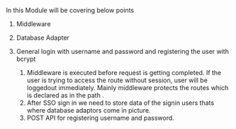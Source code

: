 In this Module will be covering below points

1. Middleware
2. Database Adapter
3. General login with username and password and registering the user with bcrypt

   1. Middleware is executed before request is getting completed. If the user is trying to access the route without session, user will be loggedout immediately. Mainly middleware protects the routes which is declared as in the path .
   2. After SSO sign in we need to store data of the signin users thats where database adaptors come in picture.
   3. POST API for registering username and password.
